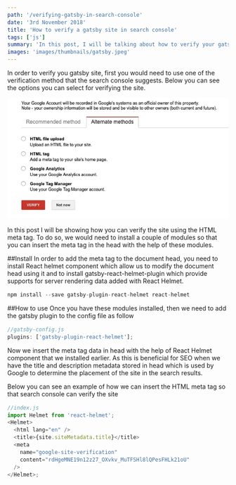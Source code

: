 ```yaml
---
path: '/verifying-gatsby-in-search-console'
date: '3rd November 2018'
title: 'How to verify a gatsby site in search console'
tags: ['js']
summary: 'In this post, I will be talking about how to verify your gatsby site in the search console'
images: 'images/thumbnails/gatsby.jpeg'
---
```


In order to verify you gatsby site, first you would need to use one of the verification method that the search console suggests. Below you can see the options you can select for verifying the site.

![](./search-console.webp)

In this post I will be showing how you can verify the site using the HTML meta tag. To do so, we would need to install a couple of modules so that you can insert the meta tag in the head with the help of these modules.

##Install
In order to add the meta tag to the document head, you need to install React helmet component which allow us to modify the document head using it and to install gatsby-react-helmet-plugin which provide supports for server rendering data added with React Helmet.

```javascript
npm install --save gatsby-plugin-react-helmet react-helmet
```

##How to use
Once you have these modules installed, then we need to add the gatsby plugin to the config file as follow

```javascript
//gatsby-config.js
plugins: ['gatsby-plugin-react-helmet'];
```

Now we insert the meta tag data in head with the help of React Helmet component that we installed earlier. As this is beneficial for SEO when we have the title and description metadata stored in head which is used by Google to determine the placement of the site in the search results.

Below you can see an example of how we can insert the HTML meta tag so that search console can verify the site

```javascript
//index.js
import Helmet from 'react-helmet';
<Helmet>
  <html lang="en" />
  <title>{site.siteMetadata.title}</title>
  <meta
    name="google-site-verification"
    content="rdHgeMNE19n12z27_OXvkv_MuTFSHl8lQPesFHLk21oU"
  />
</Helmet>;
```
